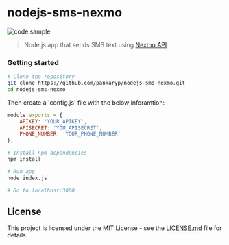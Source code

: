 # nodejs-sms-nexmo

![code sample](https://img.shields.io/badge/code-sample-yellowgreen.svg?style=flat-square)

> Node.js app that sends SMS text using [Nexmo API](https://www.nexmo.com/)

### Getting started

```sh
# Clone the repository
git clone https://github.com/pankaryp/nodejs-sms-nexmo.git
cd nodejs-sms-nexmo
```

Then create a 'config.js' file with the below inforamtion: 
```javascript
module.exports = {
    APIKEY: 'YOUR_APIKEY',
    APISECRET: 'YOU_APISECRET',
    PHONE_NUMBER: 'YOUR_PHONE_NUMBER'
};
```

```sh
# Install npm dependencies
npm install

# Run app
node index.js

# Go to localhost:3000
```

## License

This project is licensed under the MIT License - see the [LICENSE.md](LICENSE.md) file for details.
